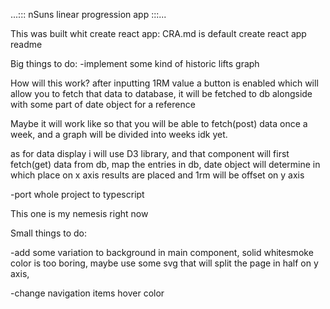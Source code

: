 ...::: nSuns linear progression app :::...

This was built whit create react app:
CRA.md is default create react app readme

Big things to do:
-implement some kind of historic lifts graph

How will this work?
after inputting 1RM value a button is enabled which will allow you to fetch that data to database, it will be fetched to db alongside with some part of date object for a reference

Maybe it will work like so that you will be able to fetch(post) data once a week, and a graph will be divided into weeks idk yet.

as for data display i will use D3 library, and that component will first fetch(get) data from db, map the entries in db, date object will determine in which place on x axis results are placed and 1rm will be offset on y axis

-port whole project to typescript

This one is my nemesis right now

Small things to do:

-add some variation to background in main component, solid whitesmoke color is too boring, maybe use some svg that will split the page in half on y axis,

-change navigation items hover color